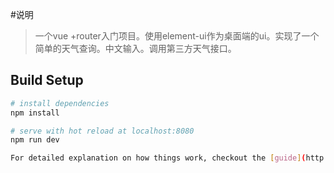 #说明
> 一个vue +router入门项目。使用element-ui作为桌面端的ui。实现了一个简单的天气查询。中文输入。调用第三方天气接口。

## Build Setup

``` bash
# install dependencies
npm install

# serve with hot reload at localhost:8080
npm run dev

For detailed explanation on how things work, checkout the [guide](http://vuejs-templates.github.io/webpack/) and [docs for vue-loader](http://vuejs.github.io/vue-loader).
